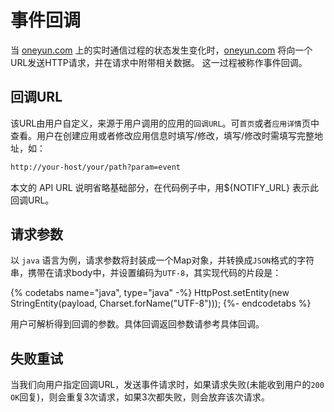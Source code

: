 # 事件回调
<!-- toc -->

当 [oneyun.com](http://oneyun.com/) 上的实时通信过程的状态发生变化时，[oneyun.com](http://oneyun.com/) 将向一个URL发送HTTP请求，并在请求中附带相关数据。
这一过程被称作事件回调。

## 回调URL

该URL由用户自定义，来源于用户调用的应用的`回调URL`。可`首页`或者`应用详情`页中查看。用户在创建应用或者修改应用信息时填写/修改，填写/修改时需填写完整地址，如：

```html
http://your-host/your/path?param=event
```

本文的 API URL 说明省略基础部分，在代码例子中，用${NOTIFY_URL} 表示此回调URL。

## 请求参数

以 `java` 语言为例，请求参数将封装成一个Map对象，并转换成`JSON`格式的字符串，携带在请求body中，并设置编码为`UTF-8`，其实现代码的片段是：

{% codetabs name="java", type="java" -%}
HttpPost.setEntity(new StringEntity(payload, Charset.forName("UTF-8")));
{%- endcodetabs %}

用户可解析得到回调的参数。具体回调返回参数请参考具体回调。

## 失败重试

当我们向用户指定回调URL，发送事件请求时，如果请求失败(未能收到用户的`200 OK`回复)，则会重复3次请求，如果3次都失败，则会放弃该次请求。
